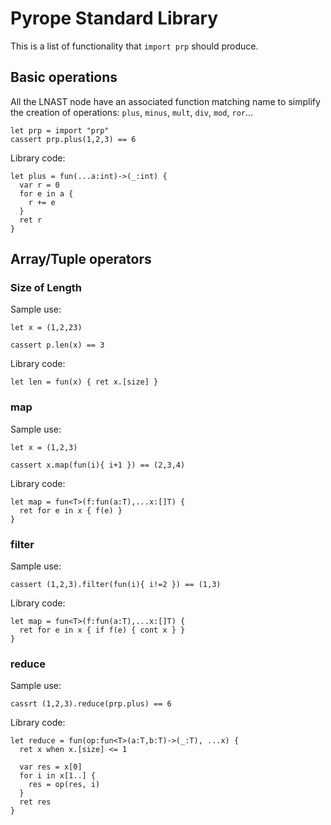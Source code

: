 # Pyrope Standard Library

This is a list of functionality that `import prp` should produce.

## Basic operations

All the LNAST node have an associated function matching name to simplify the
creation of operations: `plus`, `minus`, `mult`, `div`, `mod`, `ror`... 

```
let prp = import "prp"
cassert prp.plus(1,2,3) == 6
```

Library code:
```
let plus = fun(...a:int)->(_:int) {
  var r = 0
  for e in a {
    r += e
  }
  ret r
}
```

## Array/Tuple operators

### Size of Length

Sample use:
```
let x = (1,2,23)

cassert p.len(x) == 3
```

Library code:
```
let len = fun(x) { ret x.[size] }
```

### map

Sample use:

```
let x = (1,2,3)

cassert x.map(fun(i){ i+1 }) == (2,3,4)
```

Library code:
```
let map = fun<T>(f:fun(a:T),...x:[]T) {
  ret for e in x { f(e) }
}
```

### filter

Sample use:

```
cassert (1,2,3).filter(fun(i){ i!=2 }) == (1,3)
```

Library code:

```
let map = fun<T>(f:fun(a:T),...x:[]T) {
  ret for e in x { if f(e) { cont x } }
}
```

### reduce

Sample use:

```
cassrt (1,2,3).reduce(prp.plus) == 6
```

Library code:

```
let reduce = fun(op:fun<T>(a:T,b:T)->(_:T), ...x) {
  ret x when x.[size] <= 1

  var res = x[0]
  for i in x[1..] {
    res = op(res, i)
  }
  ret res
}
```

